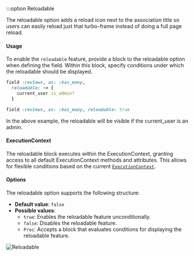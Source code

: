 :::option Reloadable

<VersionReq version="2.28" />

The reloadable option adds a reload icon next to the association title so users can easily reload just that turbo-frame instead of doing a full page reload.

#### Usage
To enable the `reloadable` feature, provide a block to the reloadable option when defining the field. Within this block, specify conditions under which the reloadable should be displayed.

```ruby
field :reviews, as: :has_many,
  reloadable: -> {
    current_user.is_admin?
  }
```
```ruby
field :reviews, as: :has_many, reloadable: true
  ```
In the above example, the reloadable will be visible if the current_user is an admin.

#### ExecutionContext
The reloadable block executes within the ExecutionContext, granting access to all default ExecutionContext methods and attributes. This allows for flexible conditions based on the current [`ExecutionContext`](./../execution-context).

#### Options
The reloadable option supports the following structure:

- **Default value**: `false`
- **Possible values**:
  - `true`: Enables the reloadable feature unconditionally.
  - `false`: Disables the reloadable feature.
  - `Proc`: Accepts a block that evaluates conditions for displaying the reloadable feature.

<img :src="('/assets/img/reloadable.png')" alt="Reloadable" class="border mb-4" />
